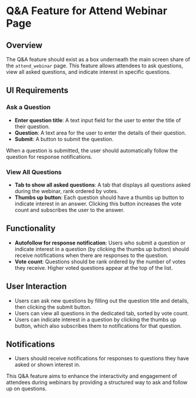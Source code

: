 # Q&A Feature for Attend Webinar Page

## Overview
The Q&A feature should exist as a box underneath the main screen share of the `attend_webinar` page. This feature allows attendees to ask questions, view all asked questions, and indicate interest in specific questions.

## UI Requirements

### Ask a Question
- **Enter question title**: A text input field for the user to enter the title of their question.
- **Question**: A text area for the user to enter the details of their question.
- **Submit**: A button to submit the question.

When a question is submitted, the user should automatically follow the question for response notifications.

### View All Questions
- **Tab to show all asked questions**: A tab that displays all questions asked during the webinar, rank ordered by votes.
- **Thumbs up button**: Each question should have a thumbs up button to indicate interest in an answer. Clicking this button increases the vote count and subscribes the user to the answer.

## Functionality
- **Autofollow for response notification**: Users who submit a question or indicate interest in a question (by clicking the thumbs up button) should receive notifications when there are responses to the question.
- **Vote count**: Questions should be rank ordered by the number of votes they receive. Higher voted questions appear at the top of the list.

## User Interaction
- Users can ask new questions by filling out the question title and details, then clicking the submit button.
- Users can view all questions in the dedicated tab, sorted by vote count.
- Users can indicate interest in a question by clicking the thumbs up button, which also subscribes them to notifications for that question.

## Notifications
- Users should receive notifications for responses to questions they have asked or shown interest in.

This Q&A feature aims to enhance the interactivity and engagement of attendees during webinars by providing a structured way to ask and follow up on questions.